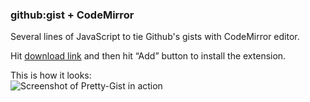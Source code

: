 ### github:gist + CodeMirror

Several lines of JavaScript to tie Github's gists with CodeMirror editor.

Hit [download link](https://github.com/downloads/gryzzly/pretty-gist/pretty-gist.crx) and then hit “Add” button to install the extension. 

This is how it looks:<br> ![Screenshot of Pretty-Gist in action](http://dl.dropbox.com/u/544765/pretty-gist.png)